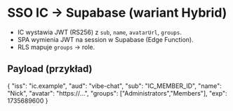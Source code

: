 # SSO IC → Supabase (wariant Hybrid)

- IC wystawia JWT (RS256) z `sub`, `name`, `avatarUrl`, `groups`.
- SPA wymienia JWT na session w Supabase (Edge Function).
- RLS mapuje `groups` → role.

## Payload (przykład)
{
  "iss": "ic.example",
  "aud": "vibe-chat",
  "sub": "IC_MEMBER_ID",
  "name": "Nick",
  "avatar": "https://...",
  "groups": ["Administrators","Members"],
  "exp": 1735689600
}
